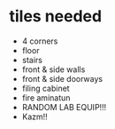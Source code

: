 # tiles needed

* 4 corners
* floor
* stairs
* front & side walls
* front & side doorways
* filing cabinet
* fire aminatun
* RANDOM LAB EQUIP!!!
* Kazm!!

